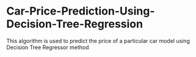 # Car-Price-Prediction-Using-Decision-Tree-Regression
This algorithm is used to predict the price of a particular car model using Decision Tree Regressor method
